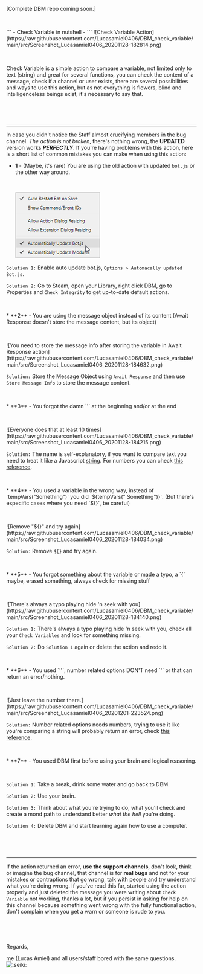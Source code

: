 [Complete DBM repo coming soon.]

<p>&nbsp;</p>
```
- Check Variable in nutshell -
```
![Check Variable Action](https://raw.githubusercontent.com/Lucasamiel0406/DBM_check_variable/main/src/Screenshot_Lucasamiel0406_20201128-182814.png)
<p>&nbsp;</p>


Check Variable is a simple action to compare a variable, not limited only to text (string) and great for several functions, you can check the content of a message, check if a channel or user exists, there are several possibilities and ways to use this action, but as not everything is flowers, blind and intelligenceless beings exist, it's necessary to say that.
<p>&nbsp;</p>
<p>&nbsp;</p>

---------

In case you didn't notice the Staff almost crucifying members in the bug channel. *The action is not broken*, there's nothing wrong, the __UPDATED__ version works __*PERFECTLY*__.
If you're having problems with this action, here is a short list of common mistakes you can make when using this action:


* **1** - (Maybe, it's rare) You are using the old action with updated `bot.js` or the other way around. <p>&nbsp;</p>
![Enable auto update bot.js](https://raw.githubusercontent.com/Lucasamiel0406/DBM_check_variable/main/src/Screenshot_Lucasamiel0406_20201128-183843.png)

`Solution 1:` Enable auto update bot.js, `Options > Automacally updated Bot.js`.

`Solution 2:` Go to Steam, open your Library, right click DBM, go to Properties and `Check Integrity` to get up-to-date default actions.

<p>&nbsp;</p>
* **2** - You are using the message object instead of its content (Await Response doesn't store the message content, but its object) <p>&nbsp;</p>
![You need to store the message info after storing the variable in Await Response action](https://raw.githubusercontent.com/Lucasamiel0406/DBM_check_variable/main/src/Screenshot_Lucasamiel0406_20201128-184632.png)

`Solution:` Store the Message Object using `Await Response` and then use `Store Message Info` to store the message content.

<p>&nbsp;</p>
* **3** - You forgot the damn `'` at the beginning and/or at the end <p>&nbsp;</p>
![Everyone does that at least 10 times](https://raw.githubusercontent.com/Lucasamiel0406/DBM_check_variable/main/src/Screenshot_Lucasamiel0406_20201128-184215.png)

`Solution:` The name is self-explanatory, if you want to compare text you need to treat it like a Javascript [string](https://developer.mozilla.org/en-US/docs/Web/JavaScript/Reference/Global_Objects/String). For numbers you can check [this reference](https://developer.mozilla.org/en-US/docs/Web/JavaScript/Reference/Global_Objects/Number).

<p>&nbsp;</p>
* **4** - You used a variable in the wrong way, instead of `tempVars("Something")` you did `${tempVars(" Something")}`. (But there's especific cases where you need `${}`, be careful) <p>&nbsp;</p>
![Remove "${}" and try again](https://raw.githubusercontent.com/Lucasamiel0406/DBM_check_variable/main/src/Screenshot_Lucasamiel0406_20201128-184034.png)

`Solution:` Remove `${}` and try again.

<p>&nbsp;</p>
* **5** - You forgot something about the variable or made a typo, a `{` maybe, erased something, always check for missing stuff <p>&nbsp;</p>
![There's always a typo playing hide 'n seek with you](https://raw.githubusercontent.com/Lucasamiel0406/DBM_check_variable/main/src/Screenshot_Lucasamiel0406_20201128-184140.png)

`Solution 1:` There's always a typo playing hide 'n seek with you, check all your `Check Variables` and look for something missing.

`Solution 2:` Do `Solution 1` again or delete the action and redo it.

<p>&nbsp;</p>
* **6** - You used `'<number>'`, number related options DON'T need `'` or that can return an error/nothing. <p>&nbsp;</p>
![Just leave the number there.](https://raw.githubusercontent.com/Lucasamiel0406/DBM_check_variable/main/src/Screenshot_Lucasamiel0406_20201201-223524.png)

`Solution:` Number related options needs numbers, trying to use it like you're comparing a string will probably return an error, check [this reference](https://developer.mozilla.org/en-US/docs/Web/JavaScript/Reference/Global_Objects/Number).

<p>&nbsp;</p>
* **7** - You used DBM first before using your brain and logical reasoning. <p>&nbsp;</p>

`Solution 1:` Take a break, drink some water and go back to DBM.

`Solution 2:` Use your brain.

`Solution 3:` Think about what you're trying to do, what you'll check and create a mond path to understand better *what the hell* you're doing.

`Solution 4:` Delete DBM and start learning again how to use a computer.
<p>&nbsp;</p>
<p>&nbsp;</p>

---------

If the action returned an error, __use the support channels__, don't look, think or imagine the bug channel, that channel is for **real bugs** and not for your mistakes or contraptions that go wrong, talk with people and try understand what you're doing wrong.
If you've read this far, started using the action properly and just deleted the message you were writing about `Check Variable` not working, thanks a lot, but if you persist in asking for help on this channel because something went wrong with the fully functional action, don't complain when you get a warn or someone is rude to you.
<p>&nbsp;</p>
<p>&nbsp;</p>

Regards,

me (Lucas Amiel) and all users/staff bored with the same questions. ![:seiki:](https://raw.githubusercontent.com/Lucasamiel0406/DBM_check_variable/main/src/4k%20Seiki%20because%20I%20wanted.png)

